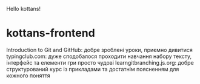 
Hello kottans!
# kottans-frontend

Introduction to Git and GitHub: добре зроблені уроки, приємно дивитися
typingclub.com: дуже сподобалося проходити навчання набору тексту,  інтерфейс та елементи гри просто чудовi
learngitbranching.js.org: добре структурований курс із прикладами та достатнім поясненням для кожного поняття
